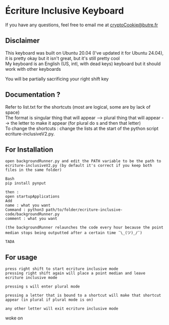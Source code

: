 # Écriture Inclusive Keyboard


If you have any questions, feel free to email me at cryptoCookie@butre.fr

## Disclaimer
This keyboard was built on Ubuntu 20.04 (I've updated it for Ubuntu 24.04), it is pretty okay but it isn't great, but it's still pretty cool\
My keyboard is an English (US, intl, with dead keys) keyboard but it should work with other keyboards

You will be partially sacrificing your right shift key


## Documentation ?
Refer to list.txt for the shortcuts (most are logical, some are by lack of space) \
The format is
singular thing that will appear --> plural thing that will appear --> the letter to make it appear (for plural do s and then that letter)\
To change the shortcuts : change the lists at the start of the python script ecriture-inclusiveV2.py.


## For Installation

    open backgroundRunner.py and edit the PATH variable to be the path to ecriture-inclusiveV2.py (by default it's correct if you keep both files in the same folder)

    Bash
    pip install pynput

    then :
    open startupApplications
    Add
    name : what you want
    Command : python3 path/to/folder/ecriture-inclusive-code/backgroundRunner.py
    comment : what you want

    (the backgroundRunner relaunches the code every hour because the point median stops being outputted after a certain time ¯\_(ツ)_/¯)

    TADA

## For usage

    press right shift to start ecriture inclusive mode
    pressing right shift again will place a point median and leave ecriture inclusive mode

    pressing s will enter plural mode

    pressing a letter that is bound to a shortcut will make that shortcut appear (in plural if plural mode is on)
   
    any other letter will exit ecriture inclusive mode

woke on
